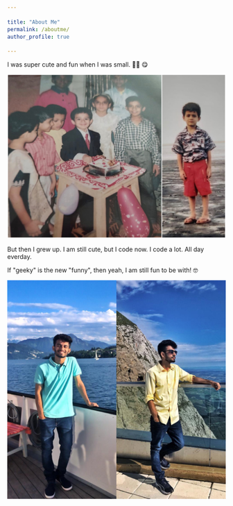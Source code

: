 ```yaml
---

title: "About Me"
permalink: /aboutme/
author_profile: true

---
```



I was super cute and fun when I was small. 👦🏻 😋

<img src="/images/5.jpg">


But then I grew up. I am still cute, but I code now. I code a lot. All day everday. 

If "geeky" is the new "funny", then yeah, I am still fun to be with! 🤓


<img src="/images/6.jpg">
